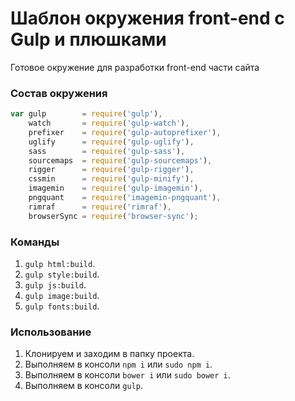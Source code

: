 # Шаблон окружения front-end с Gulp и плюшками
Готовое окружение для разработки front-end части сайта

### Состав окружения
```javascript
var gulp        = require('gulp'),
    watch       = require('gulp-watch'),
    prefixer    = require('gulp-autoprefixer'),
    uglify      = require('gulp-uglify'),
    sass        = require('gulp-sass'),
    sourcemaps  = require('gulp-sourcemaps'),
    rigger      = require('gulp-rigger'),
    cssmin      = require('gulp-minify'),
    imagemin    = require('gulp-imagemin'),
    pngquant    = require('imagemin-pngquant'),
    rimraf      = require('rimraf'),
    browserSync = require('browser-sync');
```
### Команды
1. `gulp html:build`.
2. `gulp style:build`.
3. `gulp js:build`.
4. `gulp image:build`.
5. `gulp fonts:build`.

### Использование
1. Клонируем и заходим в папку проекта.
2. Выполняем в консоли `npm i` или `sudo npm i`.
3. Выполняем в консоли `bower i` или `sudo bower i`.
4. Выполняем в консоли `gulp`.